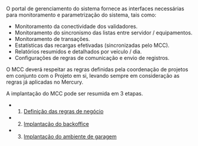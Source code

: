 O portal de gerenciamento do sistema fornece as interfaces necessárias para monitoramento e parametrização do sistema, tais como:

- Monitoramento da conectividade dos validadores.
- Monitoramento do sincronismo das listas entre servidor / equipamentos.
- Monitoramento de transações.
- Estatísticas das recargas efetivadas (sincronizadas pelo MCC).
- Relatórios resumidos e detalhados por veículo / dia.
- Configurações de regras de comunicação e envio de registros.


O MCC deverá respeitar as regras definidas pela coordenação de projetos em conjunto com o Projeto em si, levando sempre em consideração as regras já aplicadas no Mercury.


A implantação do MCC pode ser resumida em 3 etapas.

- 1. [Definição das regras de negócio](/MCC-%2D-Mercury-Cloud-Center/1.-Regras-de-negócios)
- 2. [Implantação do backoffice](/MCC-%2D-Mercury-Cloud-Center/MCC-%2D-2.-Implantação-da-Infraestrutura-e-backoffice)
- 3. [Implantação do ambiente de garagem](/MCC-%2D-Mercury-Cloud-Center/MCC-%2D-3.-Infraestrutura-e-Ambiente-de-Garagem)